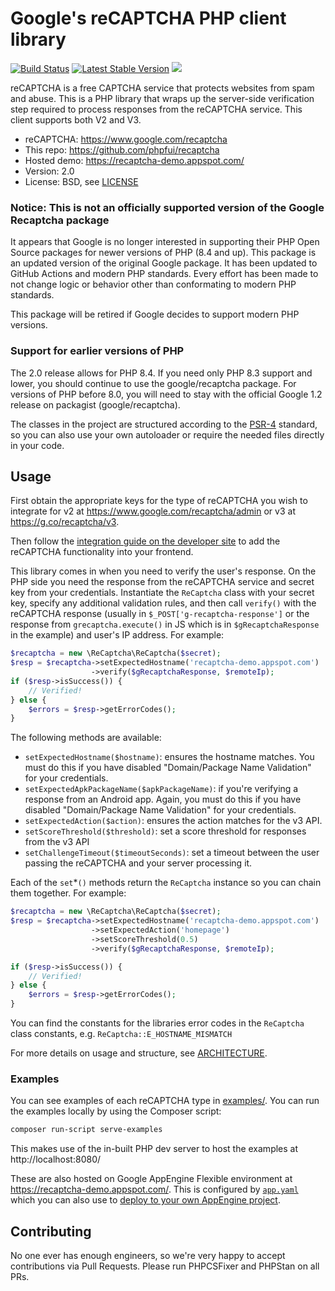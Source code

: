 # Google's reCAPTCHA PHP client library

[![Build Status](https://github.com/phpfui/recaptcha/actions/workflows/tests.yml/badge.svg)](https://github.com/phpfui/recaptcha/actions?query=workflow%3Atests)
[![Latest Stable Version](https://img.shields.io/packagist/v/phpfui/recaptcha.svg)](https://packagist.org/packages/phpfui/recaptcha)
![](https://img.shields.io/badge/PHPStan-level%206-brightgreen.svg?style=flat)

reCAPTCHA is a free CAPTCHA service that protects websites from spam and abuse. This is a PHP library that wraps up the server-side verification step required to process responses from the reCAPTCHA service. This client supports both V2 and V3.

- reCAPTCHA: https://www.google.com/recaptcha
- This repo: https://github.com/phpfui/recaptcha
- Hosted demo: https://recaptcha-demo.appspot.com/
- Version: 2.0
- License: BSD, see [LICENSE](LICENSE)

### Notice: This is not an officially supported version of the Google Recaptcha package

It appears that Google is no longer interested in supporting their PHP Open Source packages for newer versions of PHP (8.4 and up). This package is an updated version of the original Google package. It has been updated to GitHub Actions and modern PHP standards. Every effort has been made to not change logic or behavior other than conformating to modern PHP standards.

This package will be retired if Google decides to support modern PHP versions.

### Support for earlier versions of PHP

The 2.0 release allows for PHP 8.4. If you need only PHP 8.3 support and lower, you should continue to use the google/recaptcha package. For versions of PHP before 8.0, you will need to stay with the official Google 1.2 release on packagist (google/recaptcha).

The classes in the project are structured according to the [PSR-4](https://www.php-fig.org/psr/psr-4/) standard, so you can also use your own autoloader or require the needed files directly in your code.

## Usage

First obtain the appropriate keys for the type of reCAPTCHA you wish to integrate for v2 at https://www.google.com/recaptcha/admin or v3 at https://g.co/recaptcha/v3.

Then follow the [integration guide on the developer site](https://developers.google.com/recaptcha/intro) to add the reCAPTCHA functionality into your frontend.

This library comes in when you need to verify the user's response. On the PHP side you need the response from the reCAPTCHA service and secret key from your credentials. Instantiate the `ReCaptcha` class with your secret key, specify any additional validation rules, and then call `verify()` with the reCAPTCHA response (usually in `$_POST['g-recaptcha-response']` or the response from `grecaptcha.execute()` in JS which is in `$gRecaptchaResponse` in the example) and user's IP address. For example:

```php
$recaptcha = new \ReCaptcha\ReCaptcha($secret);
$resp = $recaptcha->setExpectedHostname('recaptcha-demo.appspot.com')
                  ->verify($gRecaptchaResponse, $remoteIp);
if ($resp->isSuccess()) {
    // Verified!
} else {
    $errors = $resp->getErrorCodes();
}
```

The following methods are available:

- `setExpectedHostname($hostname)`: ensures the hostname matches. You must do
  this if you have disabled "Domain/Package Name Validation" for your
  credentials.
- `setExpectedApkPackageName($apkPackageName)`: if you're verifying a response
  from an Android app. Again, you must do this if you have disabled
  "Domain/Package Name Validation" for your credentials.
- `setExpectedAction($action)`: ensures the action matches for the v3 API.
- `setScoreThreshold($threshold)`: set a score threshold for responses from the
  v3 API
- `setChallengeTimeout($timeoutSeconds)`: set a timeout between the user passing
  the reCAPTCHA and your server processing it.

Each of the `set`\*`()` methods return the `ReCaptcha` instance so you can chain them together. For example:

```php
$recaptcha = new \ReCaptcha\ReCaptcha($secret);
$resp = $recaptcha->setExpectedHostname('recaptcha-demo.appspot.com')
                  ->setExpectedAction('homepage')
                  ->setScoreThreshold(0.5)
                  ->verify($gRecaptchaResponse, $remoteIp);

if ($resp->isSuccess()) {
    // Verified!
} else {
    $errors = $resp->getErrorCodes();
}
```

You can find the constants for the libraries error codes in the `ReCaptcha` class constants, e.g. `ReCaptcha::E_HOSTNAME_MISMATCH`

For more details on usage and structure, see [ARCHITECTURE](ARCHITECTURE.md).

### Examples

You can see examples of each reCAPTCHA type in [examples/](examples/). You can run the examples locally by using the Composer script:

```sh
composer run-script serve-examples
```

This makes use of the in-built PHP dev server to host the examples at http://localhost:8080/

These are also hosted on Google AppEngine Flexible environment at https://recaptcha-demo.appspot.com/. This is configured by [`app.yaml`](./app.yaml) which you can also use to [deploy to your own AppEngine project](https://cloud.google.com/appengine/docs/flexible/php/download).

## Contributing

No one ever has enough engineers, so we're very happy to accept contributions via Pull Requests. Please run PHPCSFixer and PHPStan on all PRs.